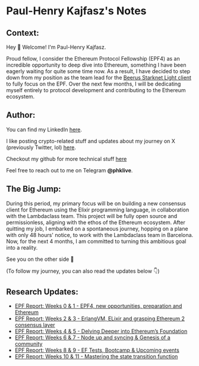 # Paul-Henry Kajfasz's Notes

## Context:

Hey 👋 Welcome! I'm Paul-Henry Kajfasz.

Proud fellow, I consider the Ethereum Protocol Fellowship (EPF4) as an incredible opportunity to deep dive into Ethereum, something I have been eagerly waiting for quite some time now. As a result, I have decided to step down from my position as the team lead for the [Beerus Starknet Light client](https://github.com/keep-starknet-strange/beerus) to fully focus on the EPF. Over the next few months, I will be dedicating myself entirely to protocol development and contributing to the Ethereum ecosystem.

## Author:

You can find my LinkedIn [here](https://www.linkedin.com/in/paul-henrykajfasz/).

I like posting crypto-related stuff and updates about my journey on X (previously Twitter, lol) [here](https://twitter.com/phklive).

Checkout my github for more technical stuff [here](https://github.com/phklive)

Feel free to reach out to me on Telegram **@phklive**.

## The Big Jump:

During this period, my primary focus will be on building a new consensus client for Ethereum using the Elixir programming language, in collaboration with the Lambdaclass team. This project will be fully open source and permissionless, aligning with the ethos of the Ethereum ecosystem. After quitting my job, I embarked on a spontaneous journey, hopping on a plane with only 48 hours' notice, to work with the Lambdaclass team in Barcelona. Now, for the next 4 months, I am committed to turning this ambitious goal into a reality.

See you on the other side 🌌

(To follow my journey, you can also read the updates below 👇)

## Research Updates:
- [EPF Report: Weeks 0 & 1 - EPF4, new opportunities, preparation and Ethereum](https://hackmd.io/@phklive/ry9CV64o2)
- [EPF Report: Weeks 2 & 3 - ErlangVM, ELixir and grasping Ethereum 2 consensus layer](https://hackmd.io/@phklive/S140CRVi2)
- [EPF Report: Weeks 4 & 5 - Delving Deeper into Ethereum’s Foundation](https://hackmd.io/@phklive/1Z7WyUjlQ62bTquWukZlcA)
- [EPF Report: Weeks 6 & 7 - Node up and syncing & Genesis of a community](https://hackmd.io/@phklive/rkXw-VPlT)
- [EPF Report: Weeks 8 & 9 - EF Tests, Bootcamp & Upcoming events](https://hackmd.io/@phklive/iNQHLusgShmJS8Yc77Z5gg)
- [EPF Report: Weeks 10 & 11 - Mastering the state transition function](https://hackmd.io/@phklive/SytkOPcbT)

